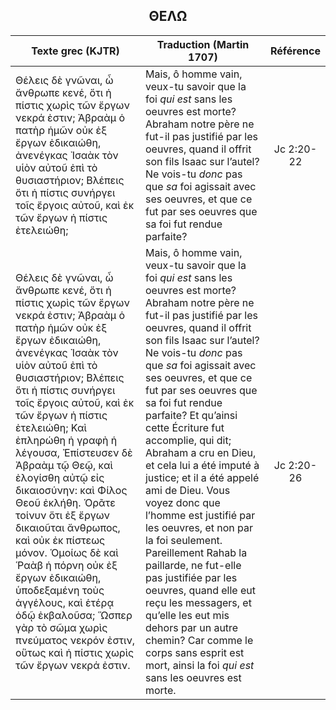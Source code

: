 <h2 align="center">ΘΕΛΩ</h2>

|Texte grec (KJTR)|Traduction (Martin 1707)|Référence|
|-----|-----|:---:
 Θέλεις δὲ γνῶναι, ὦ ἄνθρωπε κενέ, ὅτι ἡ πίστις χωρὶς τῶν ἔργων νεκρά ἐστιν; Ἀβραὰμ ὁ πατὴρ ἡμῶν οὐκ ἐξ ἔργων ἐδικαιώθη, ἀνενέγκας Ἰσαὰκ τὸν υἱὸν αὐτοῦ ἐπὶ τὸ θυσιαστήριον; Βλέπεις ὅτι ἡ πίστις συνήργει τοῖς ἔργοις αὐτοῦ, καὶ ἐκ τῶν ἔργων ἡ πίστις ἐτελειώθη;|Mais, ô homme vain, veux-tu savoir que la foi _qui est_ sans les oeuvres est morte? Abraham notre père ne fut-il pas justifié par les oeuvres, quand il offrit son fils Isaac sur l’autel? Ne vois-tu _donc_ pas que _sa_ foi agissait avec ses oeuvres, et que ce fut par ses oeuvres que sa foi fut rendue parfaite? |Jc 2:20-22|
 Θέλεις δὲ γνῶναι, ὦ ἄνθρωπε κενέ, ὅτι ἡ πίστις χωρὶς τῶν ἔργων νεκρά ἐστιν; Ἀβραὰμ ὁ πατὴρ ἡμῶν οὐκ ἐξ ἔργων ἐδικαιώθη, ἀνενέγκας Ἰσαὰκ τὸν υἱὸν αὐτοῦ ἐπὶ τὸ θυσιαστήριον; Βλέπεις ὅτι ἡ πίστις συνήργει τοῖς ἔργοις αὐτοῦ, καὶ ἐκ τῶν ἔργων ἡ πίστις ἐτελειώθη; Καὶ ἐπληρώθη ἡ γραφὴ ἡ λέγουσα, Ἐπίστευσεν δὲ Ἀβραὰμ τῷ Θεῷ, καὶ ἐλογίσθη αὐτῷ εἰς δικαιοσύνην: καὶ Φίλος Θεοῦ ἐκλήθη. Ὁρᾶτε τοίνυν ὅτι ἐξ ἔργων δικαιοῦται ἄνθρωπος, καὶ οὐκ ἐκ πίστεως μόνον. Ὁμοίως δὲ καὶ Ῥαὰβ ἡ πόρνη οὐκ ἐξ ἔργων ἐδικαιώθη, ὑποδεξαμένη τοὺς ἀγγέλους, καὶ ἑτέρᾳ ὁδῷ ἐκβαλοῦσα; Ὥσπερ γὰρ τὸ σῶμα χωρὶς πνεύματος νεκρόν ἐστιν, οὕτως καὶ ἡ πίστις χωρὶς τῶν ἔργων νεκρά ἐστιν.|Mais, ô homme vain, veux-tu savoir que la foi _qui est_ sans les oeuvres est morte? Abraham notre père ne fut-il pas justifié par les oeuvres, quand il offrit son fils Isaac sur l’autel? Ne vois-tu _donc_ pas que _sa_ foi agissait avec ses oeuvres, et que ce fut par ses oeuvres que sa foi fut rendue parfaite? Et qu’ainsi cette Écriture fut accomplie, qui dit; Abraham a cru en Dieu, et cela lui a été imputé à justice; et il a été appelé ami de Dieu. Vous voyez donc que l’homme est justifié par les oeuvres, et non par la foi seulement. Pareillement Rahab la paillarde, ne fut-elle pas justifiée par les oeuvres, quand elle eut reçu les messagers, et qu’elle les eut mis dehors par un autre chemin? Car comme le corps sans esprit est mort, ainsi la foi _qui est_ sans les oeuvres est morte. |Jc 2:20-26|
